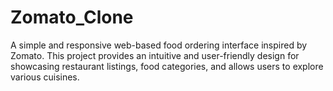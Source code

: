# Zomato_Clone
A simple and responsive web-based food ordering interface inspired by Zomato. This project provides an intuitive and user-friendly design for showcasing restaurant listings, food categories, and allows users to explore various cuisines.
